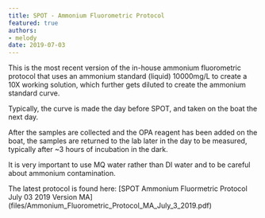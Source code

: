 ```yaml
---
title: SPOT - Ammonium Fluorometric Protocol
featured: true
authors:
- melody
date: 2019-07-03
---
```

This is the most recent version of the in-house ammonium fluorometric protocol that uses an ammonium standard (liquid) 10000mg/L to create a 10X working solution, which further gets diluted to create the ammonium standard curve. 

Typically, the curve is made the day before SPOT, and taken on the boat the next day. 

After the samples are collected and the OPA reagent has been added on the boat, the samples are returned to the lab later in the day to be measured, typically after ~3 hours of incubation in the dark. 

It is very important to use MQ water rather than DI water and to be careful about ammonium contamination. 

The latest protocol is found here: [SPOT Ammonium Fluormetric Protocol July 03 2019 Version MA] (files/Ammonium_Fluorometric_Protocol_MA_July_3_2019.pdf)
